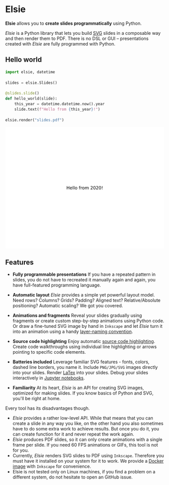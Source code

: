 # Elsie
**Elsie** allows you to **create slides programmatically** using Python.

*Elsie* is a Python library that lets you build
[SVG](https://en.wikipedia.org/wiki/Scalable_Vector_Graphics) slides in a
composable way and then render them to PDF. There is no DSL or GUI –
presentations created with *Elsie* are fully programmed with Python.

## Hello world
```python
import elsie, datetime

slides = elsie.Slides()

@slides.slide()
def hello_world(slide):
    this_year = datetime.datetime.now().year
    slide.text(f"Hello from {this_year}!")

elsie.render("slides.pdf")
```
<img width="512px" height="384px" src="slide_imgs/hello.png">

## Features

- **Fully programmable presentations** If you have a repeated pattern in slides,
  you do not have to recreated it manually again and again, you have
  full-featured programming language.

- **Automatic layout** *Elsie* provides a simple yet powerful layout model. Need
  rows? Columns? Grids? Padding? Aligned text? Relative/Absolute positioning?
  Automatic scaling? We got you covered.

- **Animations and fragments** Reveal your slides gradually using fragments or
  create custom step-by-step animations using Python code. Or draw a fine-tuned
  SVG image by hand in `Inkscape` and let *Elsie* turn it into an animation
  using a handy [layer-naming convention](TODO).

- **Source code highlighting** Enjoy automatic [source code highlighting](TODO).
  Create code walkthroughs using individual line highlighting or arrows pointing
  to specific code elements.

- **Batteries included** Leverage familiar SVG features - fonts, colors, dashed
  line borders, you name it. Include `PNG/JPG/SVG` images directly into your
  slides. Render [LaTex](TODO) into your slides. Debug your slides interactively
  in [Jupyter notebooks](TODO).

- **Familiarity** At its heart, *Elsie* is an API for creating SVG images,
  optimized for making slides. If you know basics of Python and SVG, you'll be
  right at home.

Every tool has its disadvantages though.

- *Elsie* provides a rather low-level API. While that means that you can create
  a slide in any way you like, on the other hand you also sometimes have to do
  some extra work to achieve results. But once you do it, you can create
  function for it and never repeat the work again.
- *Elsie* produces PDF slides, so it can only create animations with a single
  frame per slide. If you need 60 FPS animations or GIFs, this tool is not for you.
- Currently, *Elsie* renders SVG slides to PDF using `Inkscape`. Therefore you
  must have it installed on your system for it to work. We provide a [Docker
  image](installation.md#docker-installation) with `Inkscape` for convenience.
- Elsie is not tested only on Linux machines, if you find a problem on a
  different system, do not hesitate to open an GitHub issue.